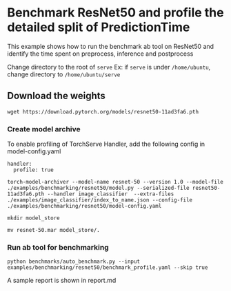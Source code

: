 
# Benchmark ResNet50 and profile the detailed split of PredictionTime

This example shows how to run the benchmark ab tool on ResNet50 and identify the time spent on preprocess, inference and postprocess

Change directory to the root of `serve`
Ex: if `serve` is under `/home/ubuntu`, change directory to `/home/ubuntu/serve`


## Download the weights

```
wget https://download.pytorch.org/models/resnet50-11ad3fa6.pth
```

### Create model archive

To enable profiling of TorchServe Handler, add the following config in model-config.yaml
```
handler:
  profile: true
```

```
torch-model-archiver --model-name resnet-50 --version 1.0 --model-file ./examples/benchmarking/resnet50/model.py --serialized-file resnet50-11ad3fa6.pth --handler image_classifier  --extra-files ./examples/image_classifier/index_to_name.json --config-file ./examples/benchmarking/resnet50/model-config.yaml

mkdir model_store

mv resnet-50.mar model_store/.
```

### Run ab tool for benchmarking

```
python benchmarks/auto_benchmark.py --input examples/benchmarking/resnet50/benchmark_profile.yaml --skip true
```

A sample report is shown in report.md
